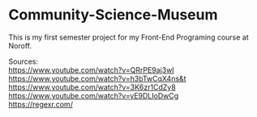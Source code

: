 # Community-Science-Museum
This is my first semester project for my Front-End Programing course at Noroff. 





Sources: <br>
https://www.youtube.com/watch?v=QRrPE9aj3wI <br>
https://www.youtube.com/watch?v=h3bTwCqX4ns&t <br>
https://www.youtube.com/watch?v=3K6zr1CdZy8 <br>
https://www.youtube.com/watch?v=yE9DLIoDwCg <br>
https://regexr.com/

